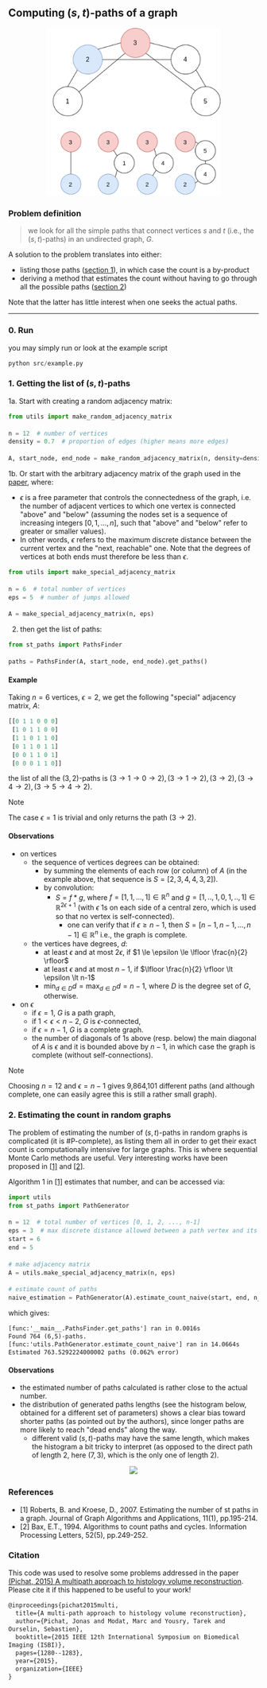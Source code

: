 ## Computing $(s,t)$-paths of a graph


<p align="center" >
    <img src="figures/graph.png" width="350" >
</p>

### Problem definition
> we look for all the simple paths that connect vertices $s$ and $t$ (i.e., the $(s,t)$-paths) in an undirected graph, $G$.

A solution to the problem translates into either:
- listing those paths ([section 1](#h1)), in which case the count is a by-product
- deriving a method that estimates the count without having to go through all the possible paths ([section 2](#h2))

Note that the latter has little interest when one seeks the actual paths.

---

### 0. Run

you may simply run or look at the example script
```python
python src/example.py
```

### <a name="h1">1.</a> Getting the list of $(s,t)$-paths
1a. Start with creating a random adjacency matrix:
```python
from utils import make_random_adjacency_matrix

n = 12  # number of vertices
density = 0.7  # proportion of edges (higher means more edges)

A, start_node, end_node = make_random_adjacency_matrix(n, density=density, return_st=True)
```
1b. Or start with the arbitrary adjacency matrix of the graph used in the [paper](#c1), where:
    
- $\epsilon$ is a free parameter that controls the connectedness of the graph, i.e. the number of adjacent vertices to which one vertex is connected "above" and "below" (assuming the nodes set is a sequence of increasing integers $[0,1,...,n]$, such that "above" and "below" refer to greater or smaller values).
- In other words, $\epsilon$ refers to the maximum discrete distance between the current vertex and the "next, reachable" one. Note that the degrees of vertices at both ends must therefore be less than $\epsilon$.
```python
from utils import make_special_adjacency_matrix

n = 6  # total number of vertices
eps = 5  # number of jumps allowed

A = make_special_adjacency_matrix(n, eps)
```

2. then get the list of paths:
```python
from st_paths import PathsFinder

paths = PathsFinder(A, start_node, end_node).get_paths()
```

#### Example

Taking $n=6$ vertices, $\epsilon=2$, we get the following "special" adjacency matrix, $A$:

```python
[[0 1 1 0 0 0]
 [1 0 1 1 0 0]
 [1 1 0 1 1 0]
 [0 1 1 0 1 1]
 [0 0 1 1 0 1]
 [0 0 0 1 1 0]]
```
the list of all the $(3,2)$-paths is $(3 \rightarrow 1 \rightarrow 0 \rightarrow 2), (3 \rightarrow 1 \rightarrow 2), (3 \rightarrow 2), (3 \rightarrow 4 \rightarrow 2), (3 \rightarrow 5 \rightarrow 4 \rightarrow 2)$. 
> [!Note]
> The case $\epsilon=1$ is trivial and only returns the path $(3 \rightarrow 2)$.



#### Observations
- on vertices
   - the sequence of vertices degrees can be obtained:
      - by summing the elements of each row (or column) of $A$ (in the example above, that sequence is $S=[2,3,4,4,3,2]$).
      - by convolution:
         - $S=f*g$, where $f=[1,1,...,1]\in \mathbb{R}^n$ and $g=[1,..,1,0,1,..,1] \in \mathbb{R}^{2 \epsilon +1}$ (with $\epsilon$ 1s on each side of a central zero, which is used so that no vertex is self-connected).
            - one can verify that if $\epsilon \ge n-1$, then $S=[n-1,n-1,...,n-1]\in \mathbb{R}^n$ i.e., the graph is complete.
   - the vertices have degrees, $d$:
      - at least $\epsilon$ and at most $2\epsilon$, if $1 \le \epsilon \le \lfloor \frac{n}{2} \rfloor$ 
      - at least $\epsilon$ and at most $n-1$, if $\lfloor \frac{n}{2} \rfloor \lt \epsilon \lt n-1$
      - $\min_{d\in D}d=\max_{d \in D}d=n-1$, where $D$ is the degree set of $G$, otherwise.   
- on $\epsilon$
  - if $\epsilon=1$, $G$ is a path graph,
  - if $1 \lt \epsilon \lt n-2$, $G$ is $\epsilon$-connected,
  - if $\epsilon=n-1$, $G$ is a complete graph.
  - the number of diagonals of 1s above (resp. below) the main diagonal of $A$ is $\epsilon$ and it is bounded above by $n-1$, in which case the graph is complete (without self-connections).


> [!Note]
> Choosing $n=12$ and $\epsilon=n-1$ gives 9,864,101 different paths (and although complete, one can easily agree this is still a rather small graph).


### <a name="h2">2.</a> Estimating the count in random graphs

The problem of estimating the number of $(s,t)$-paths in random graphs is complicated (it is \#P-complete), as listing them all in order to get their exact count is computationally intensive for large graphs. This is where sequential Monte Carlo methods are useful. Very interesting works have been proposed in [[1]](#r1) and [[2]](#r2).

Algorithm 1 in [[1]](#r1) estimates that number, and can be accessed via:
```python
import utils
from st_paths import PathGenerator

n = 12  # total number of vertices [0, 1, 2, ..., n-1]
eps = 3  # max discrete distance allowed between a path vertex and its neighbour
start = 6
end = 5

# make adjacency matrix
A = utils.make_special_adjacency_matrix(n, eps)

# estimate count of paths
naive_estimation = PathGenerator(A).estimate_count_naive(start, end, n_bootstrap=500)
```

which gives:
```
[func:'__main__.PathsFinder.get_paths'] ran in 0.0016s
Found 764 (6,5)-paths.
[func:'utils.PathGenerator.estimate_count_naive'] ran in 14.0664s
Estimated 763.5292224000002 paths (0.062% error)
```

#### Observations
   - the estimated number of paths calculated is rather close to the actual number.
   - the distribution of generated paths lengths (see the histogram below, obtained for a different set of parameters) shows a clear bias toward shorter paths (as pointed out by the authors), since longer paths are more likely to reach "dead ends" along the way.
      - different valid $(s,t)$-paths may have the same length, which makes the histogram a bit tricky to interpret (as opposed to the direct path of length 2, here $(7,3)$, which is the only one of length 2).

<p align="center" >
    <img src="figures/histo_naive2.png" width="500" >
</p>

### References
- <a name="r1">[1]</a> Roberts, B. and Kroese, D., 2007. Estimating the number of st paths in a graph. Journal of Graph Algorithms and Applications, 11(1), pp.195-214.
- <a name="r2">[2]</a> Bax, E.T., 1994. Algorithms to count paths and cycles. Information Processing Letters, 52(5), pp.249-252.


### <a name="c1"></a>Citation
This code was used to resolve some problems addressed in the paper [(Pichat, 2015) A multipath approach to histology volume reconstruction](http://discovery.ucl.ac.uk/1468614/3/ISBI2015_tig.pdf). Please cite it if this happened to be useful to your work!
```
@inproceedings{pichat2015multi,
  title={A multi-path approach to histology volume reconstruction},
  author={Pichat, Jonas and Modat, Marc and Yousry, Tarek and Ourselin, Sebastien},
  booktitle={2015 IEEE 12th International Symposium on Biomedical Imaging (ISBI)},
  pages={1280--1283},
  year={2015},
  organization={IEEE}
}
```
